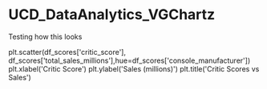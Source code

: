 # UCD_DataAnalytics_VGChartz

Testing how this looks

plt.scatter(df_scores['critic_score'], df_scores['total_sales_millions'],hue=df_scores['console_manufacturer'])
plt.xlabel('Critic Score')
plt.ylabel('Sales (millions)')
plt.title('Critic Scores vs Sales')
